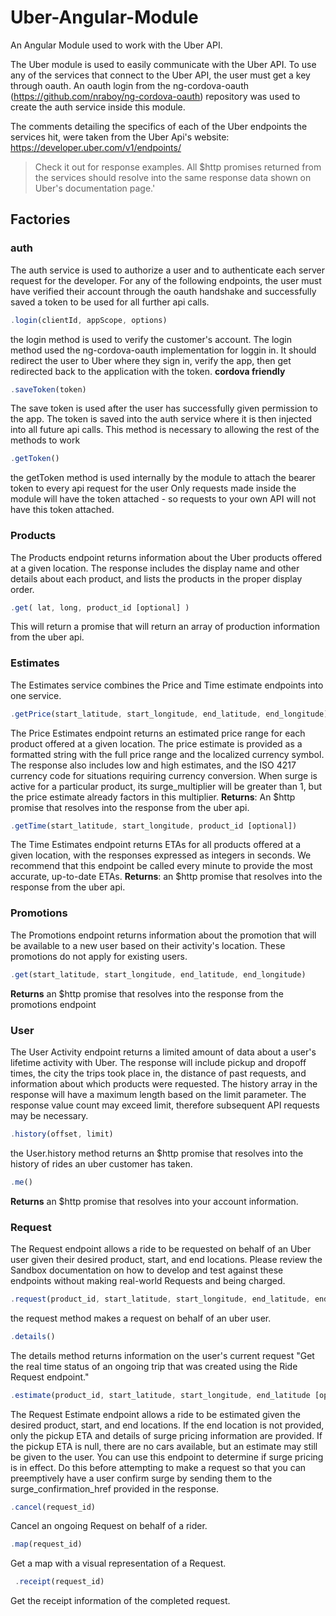 # Uber-Angular-Module
An Angular Module used to work with the Uber API.

 The Uber module is used to easily communicate with the Uber API.
 To use any of the services that connect to the Uber API, the user
 must get a key through oauth. An oauth login from the ng-cordova-oauth (https://github.com/nraboy/ng-cordova-oauth)
 repository was used to create the auth service inside this module.
  
 The comments detailing the specifics of each of the Uber endpoints the services hit, were taken from the Uber Api's website:
 https://developer.uber.com/v1/endpoints/
 >Check it out for response examples. All $http promises returned from the services should resolve into the same response data shown on Uber's documentation page.'
 
## Factories
### auth
The auth service is used to authorize a user and to authenticate each server request for the developer.
For any of the following endpoints, the user must have verified their account through the oauth handshake
and successfully saved a token to be used for all further api calls.

```javascript
.login(clientId, appScope, options)
```
the login method is used to verify the customer's account. The login method used the ng-cordova-oauth 
implementation for loggin in. It should redirect the user to Uber where they sign in, verify the app,
then get redirected back to the application with the token. **cordova friendly**

```javascript
.saveToken(token)
```
The save token is used after the user has successfully given permission to the app. The token is saved
into the auth service where it is then injected into all future api calls. This method is necessary to
allowing the rest of the methods to work

 ```javascript
.getToken()
 ```      
the getToken method is used internally by the module to attach the bearer token to every api request for the user
Only requests made inside the module will have the token attached - so requests to your own API will not have this
token attached.

### Products
The Products endpoint returns information about the Uber products offered at a given location. 
The response includes the display name and other details about each product, 
and lists the products in the proper display order.

```javascript
.get( lat, long, product_id [optional] )
``` 
This will return a promise that will return an array of production information from the uber api.
 
 
### Estimates
The Estimates service combines the Price and Time estimate endpoints into one service.

```javascript
.getPrice(start_latitude, start_longitude, end_latitude, end_longitude)
```
The Price Estimates endpoint returns an estimated price range for each product offered at a given location. 
The price estimate is provided as a formatted string with the full price range and the localized currency symbol.
The response also includes low and high estimates, and the ISO 4217 currency code for situations requiring currency conversion. 
When surge is active for a particular product, its surge_multiplier will be greater than 1, 
but the price estimate already factors in this multiplier.
**Returns**: An $http promise that resolves into the response from the uber api.
 
 ```javascript
 .getTime(start_latitude, start_longitude, product_id [optional])
 ```
The Time Estimates endpoint returns ETAs for all products offered at a given location,
with the responses expressed as integers in seconds. We recommend that this endpoint be
called every minute to provide the most accurate, up-to-date ETAs.
**Returns**: an $http promise that resolves into the response from the uber api.
 
### Promotions
The Promotions endpoint returns information about the promotion that will be available
to a new user based on their activity's location. These promotions do not apply for existing users.

```javascript
.get(start_latitude, start_longitude, end_latitude, end_longitude)
```
 **Returns** an $http promise that resolves into the response from the promotions endpoint

### User
The User Activity endpoint returns a limited amount of data about a user's lifetime activity with Uber.
The response will include pickup and dropoff times, the city the trips took place in, the distance of past requests,
and information about which products were requested. The history array in the response will have a maximum length
based on the limit parameter. The response value count may exceed limit, therefore subsequent API requests may be necessary.
 
 ```javascript    
 .history(offset, limit)
 ```
the User.history method returns an $http promise that resolves into the history of rides an uber customer has taken.
 
 ```javascript 
 .me()
 ```
**Returns** an $http promise that resolves into your account information.

 ### Request
The Request endpoint allows a ride to be requested on behalf of an Uber user given their desired product, start, and end locations.
Please review the Sandbox documentation on how to develop and test against these endpoints without making real-world Requests and being charged.

```javascript  
.request(product_id, start_latitude, start_longitude, end_latitude, end_longitude, surge_confirmation_id [optional] )
```
the request method makes a request on behalf of an uber user.

```javascript    
.details()
```
The details method returns information on the user's current request
"Get the real time status of an ongoing trip that was created using the Ride Request endpoint."

```javascript 
.estimate(product_id, start_latitude, start_longitude, end_latitude [optional], end_longitude [optional])
```
The Request Estimate endpoint allows a ride to be estimated given the desired product, start, and end locations. 
If the end location is not provided, only the pickup ETA and details of surge pricing information are provided. 
If the pickup ETA is null, there are no cars available, but an estimate may still be given to the user.
You can use this endpoint to determine if surge pricing is in effect. Do this before attempting to make a request
so that you can preemptively have a user confirm surge by sending them to the surge_confirmation_href provided in the response.

```javascript
.cancel(request_id)
```
Cancel an ongoing Request on behalf of a rider.

```javascript 
.map(request_id)
```
Get a map with a visual representation of a Request.
 
```javascript
 .receipt(request_id)
```
Get the receipt information of the completed request.
